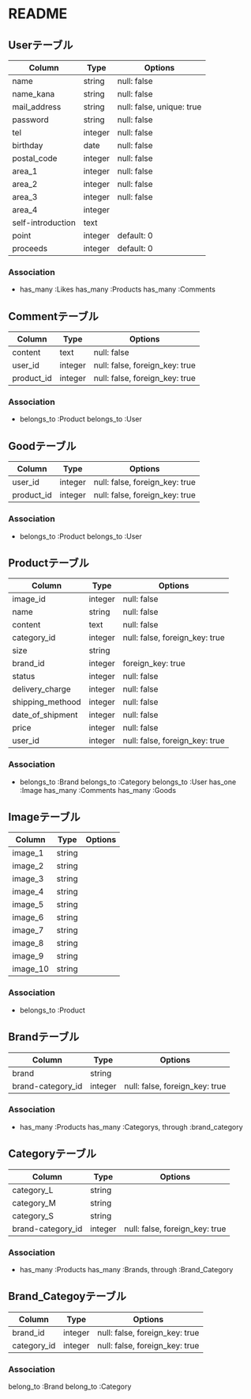 # README

## Userテーブル
|Column|Type|Options|
|------|----|-------|
|name|string|null: false|
|name_kana|string|null: false|
|mail_address|string|null: false, unique: true|
|password|string|null: false|
|tel|integer|null: false|
|birthday|date|null: false|
|postal_code|integer|null: false|
|area_1|integer|null: false|
|area_2|integer|null: false|
|area_3|integer|null: false|
|area_4|integer||
|self-introduction|text||
|point|integer|default: 0|
|proceeds|integer|default: 0|
### Association
- has_many :Likes
  has_many :Products
  has_many :Comments


## Commentテーブル
|Column|Type|Options|
|------|----|-------|
|content|text|null: false|
|user_id|integer|null: false, foreign_key: true|
|product_id|integer|null: false, foreign_key: true|
### Association
- belongs_to :Product
  belongs_to :User


## Goodテーブル
|Column|Type|Options|
|------|----|-------|
|user_id|integer|null: false, foreign_key: true|
|product_id|integer|null: false, foreign_key: true|
### Association
- belongs_to :Product
  belongs_to :User


## Productテーブル
|Column|Type|Options|
|------|----|-------|
|image_id|integer|null: false|
|name|string|null: false|
|content|text|null: false|
|category_id|integer|null: false, foreign_key: true|
|size|string||
|brand_id|integer|foreign_key: true|
|status|integer|null: false|
|delivery_charge|integer|null: false|
|shipping_methood|integer|null: false|
|date_of_shipment|integer|null: false|
|price|integer|null: false|
|user_id|integer|null: false, foreign_key: true|
### Association
- belongs_to :Brand
  belongs_to :Category
  belongs_to :User
  has_one :Image
  has_many :Comments
  has_many :Goods


## Imageテーブル
|Column|Type|Options|
|------|----|-------|
|image_1|string||
|image_2|string||
|image_3|string||
|image_4|string||
|image_5|string||
|image_6|string||
|image_7|string||
|image_8|string||
|image_9|string||
|image_10|string||
### Association
- belongs_to :Product


## Brandテーブル
|Column|Type|Options|
|------|----|-------|
|brand|string||
|brand-category_id|integer|null: false, foreign_key: true|
### Association
  - has_many :Products
    has_many :Categorys, through :brand_category


## Categoryテーブル
|Column|Type|Options|
|------|----|-------|
|category_L|string||
|category_M|string||
|category_S|string||
|brand-category_id|integer|null: false, foreign_key: true|
### Association
- has_many :Products
  has_many :Brands, through :Brand_Category
  

## Brand_Categoyテーブル
|Column|Type|Options|
|------|----|-------|
|brand_id|integer|null: false, foreign_key: true|
|category_id|integer|null: false, foreign_key: true|
### Association
  belong_to :Brand
  belong_to :Category